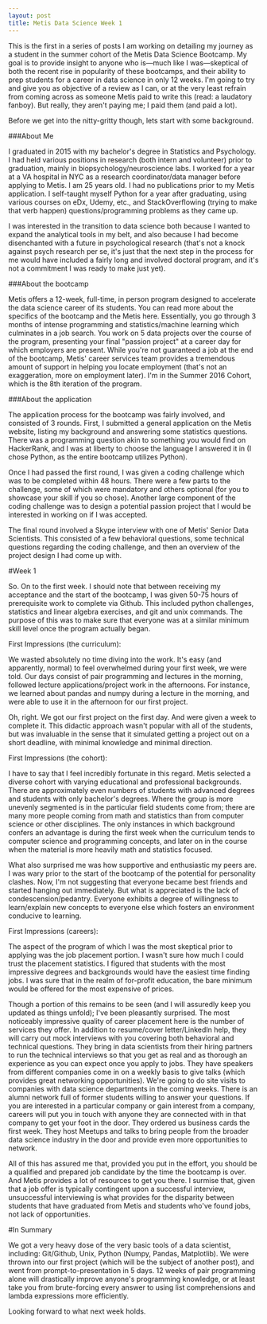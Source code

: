 ```yaml
---
layout: post
title: Metis Data Science Week 1
---
```


This is the first in a series of posts I am working on detailing my journey as a student in the summer cohort of the Metis Data Science Bootcamp. My goal is to provide insight to anyone who is—much like I was—skeptical of both the recent rise in popularity of these bootcamps, and their ability to prep students for a career in data science in only 12 weeks. I'm going to try and give you as objective of a review as I can, or at the very least refrain from coming across as someone Metis paid to write this (read: a laudatory fanboy). But really, they aren't paying me; I paid them (and paid a lot).

Before we get into the nitty-gritty though, lets start with some background.

###About Me

I graduated in 2015 with my bachelor's degree in Statistics and Psychology. I had held various positions in research (both intern and volunteer) prior to graduation, mainly in biopsychology/neuroscience labs. I worked for a year at a VA hospital in NYC as a research coordinator/data manager before applying to Metis. I am 25 years old. I had no publications prior to my Metis application. I self-taught myself Python for a year after graduating, using various courses on eDx, Udemy, etc., and StackOverflowing (trying to make that verb happen) questions/programming problems as they came up.

I was interested in the transition to data science both because I wanted to expand the analytical tools in my belt, and also because I had become disenchanted with a future in psychological research (that's not a knock against psych research per se, it's just that the next step in the process for me would have included a fairly long and involved doctoral program, and it's not a commitment I was ready to make just yet).

###About the bootcamp

Metis offers a 12-week, full-time, in person program designed to accelerate the data science career of its students. You can read more about the specifics of the bootcamp and the Metis here. Essentially, you go through 3 months of intense programming and statistics/machine learning which culminates in a job search. You work on 5 data projects over the course of the program, presenting your final "passion project" at a career day for which employers are present. While you're not guaranteed a job at the end of the bootcamp, Metis' career services team provides a tremendous amount of support in helping you locate employment (that's not an exaggeration, more on employment later). I'm in the Summer 2016 Cohort, which is the 8th iteration of the program.

###About the application

The application process for the bootcamp was fairly involved, and consisted of 3 rounds. First, I submitted a general application on the Metis website, listing my background and answering some statistics questions. There was a programming question akin to something you would find on HackerRank, and I was at liberty to choose the language I answered it in (I chose Python, as the entire bootcamp utilizes Python).

Once I had passed the first round, I was given a coding challenge which was to be completed within 48 hours. There were a few parts to the challenge, some of which were mandatory and others optional (for you to showcase your skill if you so chose). Another large component of the coding challenge was to design a potential passion project that I would be interested in working on if I was accepted.

The final round involved a Skype interview with one of Metis' Senior Data Scientists. This consisted of a few behavioral questions, some technical questions regarding the coding challenge, and then an overview of the project design I had come up with.

#Week 1

So. On to the first week. I should note that between receiving my acceptance and the start of the bootcamp, I was given 50-75 hours of prerequisite work to complete via Github. This included python challenges, statistics and linear algebra exercises, and git and unix commands. The purpose of this was to make sure that everyone was at a similar minimum skill level once the program actually began.

First Impressions (the curriculum):

We wasted absolutely no time diving into the work. It's easy (and apparently, normal) to feel overwhelmed during your first week, we were told. Our days consist of pair programming and lectures in the morning, followed lecture applications/project work in the afternoons. For instance, we learned about pandas and numpy during a lecture in the morning, and were able to use it in the afternoon for our first project.

Oh, right. We got our first project on the first day. And were given a week to complete it. This didactic approach wasn't popular with all of the students, but was invaluable in the sense that it simulated getting a project out on a short deadline, with minimal knowledge and minimal direction.

First Impressions (the cohort):

I have to say that I feel incredibly fortunate in this regard. Metis selected a diverse cohort with varying educational and professional backgrounds. There are approximately even numbers of students with advanced degrees and students with only bachelor's degrees. Where the group is more unevenly segmented is in the particular field students come from; there are many more people coming from math and statistics than from computer science or other disciplines. The only instances in which background confers an advantage is during the first week when the curriculum tends to computer science and programming concepts, and later on in the course when the material is more heavily math and statistics focused.

What also surprised me was how supportive and enthusiastic my peers are. I was wary prior to the start of the bootcamp of the potential for personality clashes. Now, I'm not suggesting that everyone became best friends and started hanging out immediately. But what is appreciated is the lack of condescension/pedantry. Everyone exhibits a degree of willingness to learn/explain new concepts to everyone else which fosters an environment conducive to learning.

First Impressions (careers):

The aspect of the program of which I was the most skeptical prior to applying was the job placement portion. I wasn't sure how much I could trust the placement statistics. I figured that students with the most impressive degrees and backgrounds would have the easiest time finding jobs. I was sure that in the realm of for-profit education, the bare minimum would be offered for the most expensive of prices.

Though a portion of this remains to be seen (and I will assuredly keep you updated as things unfold); I've been pleasantly surprised. The most noticeably impressive quality of career placement here is the number of services they offer. In addition to resume/cover letter/LinkedIn help, they will carry out mock interviews with you covering both behavioral and technical questions. They bring in data scientists from their hiring partners to run the technical interviews so that you get as real and as thorough an experience as you can expect once you apply to jobs. They have speakers from different companies come in on a weekly basis to give talks (which provides great networking opportunities). We're going to do site visits to companies with data science departments in the coming weeks. There is an alumni network full of former students willing to answer your questions. If you are interested in a particular company or gain interest from a company, careers will put you in touch with anyone they are connected with in that company to get your foot in the door. They ordered us business cards the first week. They host Meetups and talks to bring people from the broader data science industry in the door and provide even more opportunities to network.

All of this has assured me that, provided you put in the effort, you should be a qualified and prepared job candidate by the time the bootcamp is over. And Metis provides a lot of resources to get you there. I surmise that, given that a job offer is typically contingent upon a successful interview, unsuccessful interviewing is what provides for the disparity between students that have graduated from Metis and students who've found jobs, not lack of opportunities.

#In Summary

We got a very heavy dose of the very basic tools of a data scientist, including: Git/Github, Unix, Python (Numpy, Pandas, Matplotlib). We were thrown into our first project (which will be the subject of another post), and went from prompt-to-presentation in 5 days. 12 weeks of pair programming alone will drastically improve anyone's programming knowledge, or at least take you from brute-forcing every answer to using list comprehensions and lambda expressions more efficiently.

Looking forward to what next week holds.
